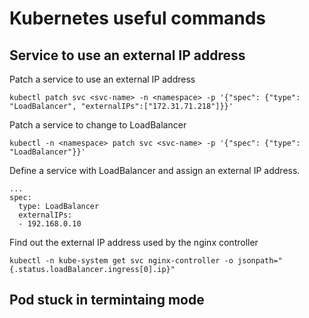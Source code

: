 # Kubernetes useful commands

## Service to use an external IP address

Patch a service to use an external IP address

```
kubectl patch svc <svc-name> -n <namespace> -p '{"spec": {"type": "LoadBalancer", "externalIPs":["172.31.71.218"]}}'
```

Patch a service to change to LoadBalancer

```
kubectl -n <namespace> patch svc <svc-name> -p '{"spec": {"type": "LoadBalancer"}}'
```

Define a service with LoadBalancer and assign an external IP address.

```
...
spec:
  type: LoadBalancer
  externalIPs:
  - 192.168.0.10
```

Find out the external IP address used by the nginx controller

```
kubectl -n kube-system get svc nginx-controller -o jsonpath="{.status.loadBalancer.ingress[0].ip}"
```

## Pod stuck in termintaing mode

```

```

